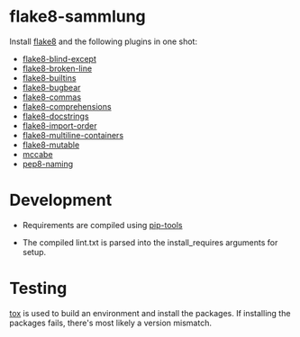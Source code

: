 # flake8-sammlung

Install [flake8](https://gitlab.com/pycqa/flake8) and the following plugins in one shot:

- [flake8-blind-except](https://github.com/elijahandrews/flake8-blind-except)
- [flake8-broken-line](https://github.com/sobolevn/flake8-broken-line)
- [flake8-builtins](https://github.com/gforcada/flake8-builtins)
- [flake8-bugbear](https://github.com/PyCQA/flake8-bugbear)
- [flake8-commas](https://github.com/PyCQA/flake8-commas)
- [flake8-comprehensions](https://github.com/adamchainz/flake8-comprehensions)
- [flake8-docstrings](https://github.com/PyCQA/flake8-docstrings)
- [flake8-import-order](https://github.com/PyCQA/flake8-import-order)
- [flake8-multiline-containers](https://github.com/jsfehler/flake8-multiline-containers)
- [flake8-mutable](https://github.com/ebeweber/flake8-mutable)
- [mccabe](https://github.com/PyCQA/mccabe)
- [pep8-naming](https://github.com/PyCQA/pep8-naming)

# Development

- Requirements are compiled using [pip-tools](https://github.com/jazzband/pip-tools)

- The compiled lint.txt is parsed into the install_requires arguments for setup.

# Testing

[tox](https://github.com/tox-dev/tox) is used to build an environment and install the packages.
If installing the packages fails, there's most likely a version mismatch.
